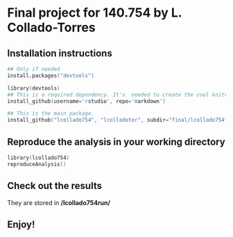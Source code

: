 # Final project for 140.754 by L. Collado-Torres


## Installation instructions

```S
## Only if needed
install.packages("devtools")

library(devtools)
## This is a required dependency. It's  needed to create the cool knitr bootstrap html reports.
install_github(username='rstudio', repo='markdown')

## This is the main package.
install_github("lcollado754", "lcolladotor", subdir="final/lcollado754")
```

## Reproduce the analysis in your working directory

```S
library(lcollado754)
reproduceAnalysis()
```

## Check out the results

They are stored in __/lcollado754run/__

## Enjoy!
